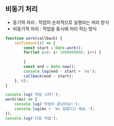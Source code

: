 ## 비동기 처리

- 동기적 처리 : 작업이 순차적으로 실행되는 처리 방식
- 비동기적 처리 : 작업을 동시에 처리 하는 방식
```JavaScript
function work(callback) {
    setTimeout(() => {
        const start = Date.work();
        for(let i=0; i< 1000000000; i++) {
    
        }
        const end = Date.now();
        console.log(end - start + 'ms');
        callback(end - start);
    }, 0);
}

console.log('작업 시작!');
work((ms) => {
    console.log('작업이 끝났어요!');
    console.log(ms + 'ms 걸렸다고 해요.');
});
console.log('다음 작업');
```
